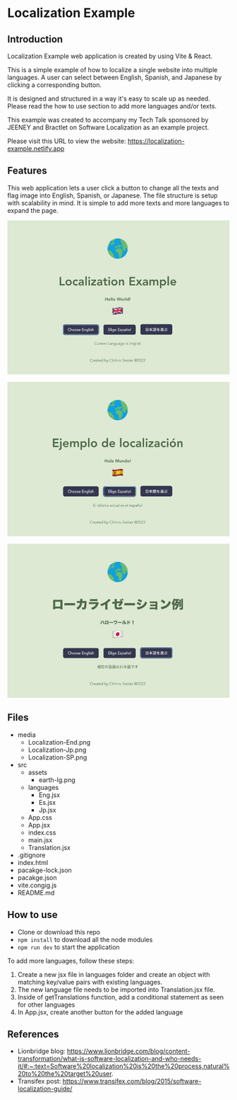 # Localization Example

## Introduction

Localization Example web application is created by using Vite & React.

This is a simple example of how to localize a single website into multiple languages.
A user can select between English, Spanish, and Japanese by clicking a corresponding button.

It is designed and structured in a way it's easy to scale up as needed. Please read the how to use section to add more languages and/or texts.

This example was created to accompany my Tech Talk sponsored by JEENEY and Bractlet on Software Localization as an example project.

Please visit this URL to view the website:
https://localization-example.netlify.app

## Features

This web application lets a user click a button to change all the texts and flag image into English, Spanish, or Japanese.
The file structure is setup with scalability in mind. It is simple to add more texts and more languages to expand the page.

![Localization-Eng](https://github.com/cheesehero112/Localization-Example/raw/main/media/Localization-Eng.png)

![Localization-SP](https://github.com/cheesehero112/Localization-Example/raw/main/media/Localization-SP.png)

![Localization-Jp](https://github.com/cheesehero112/Localization-Example/raw/main/media/Localization-Jp.png)

## Files

- media
  - Localization-End.png
  - Localization-Jp.png
  - Localization-SP.png
- src
  - assets
    - earth-lg.png
  - languages
    - Eng.jsx
    - Es.jsx
    - Jp.jsx
  - App.css
  - App.jsx
  - index.css
  - main.jsx
  - Translation.jsx
- .gitignore
- index.html
- pacakge-lock.json
- pacakge.json
- vite.congig.js
- README.md

## How to use

- Clone or download this repo
- `npm install` to download all the node modules
- `npm run dev` to start the application

To add more languages, follow these steps:

1. Create a new jsx file in languages folder and create an object with matching key/value pairs with existing languages.
2. The new language file needs to be imported into Translation.jsx file.
3. Inside of getTranslations function, add a conditional statement as seen for other languages
4. In App.jsx, create another button for the added language

## References

- Lionbridge blog: https://www.lionbridge.com/blog/content-transformation/what-is-software-localization-and-who-needs-it/#:~:text=Software%20localization%20is%20the%20process,natural%20to%20the%20target%20user.
- Transifex post: https://www.transifex.com/blog/2015/software-localization-guide/
